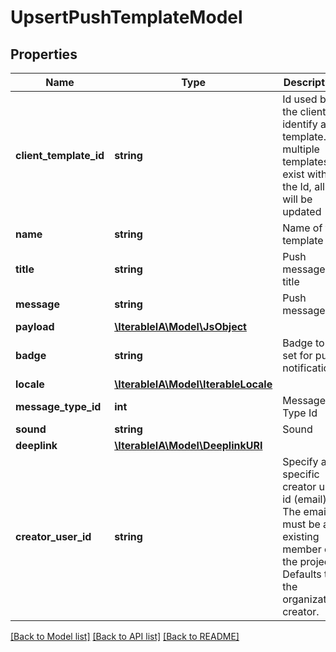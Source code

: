 # UpsertPushTemplateModel

## Properties
Name | Type | Description | Notes
------------ | ------------- | ------------- | -------------
**client_template_id** | **string** | Id used by the client to identify a template. If multiple templates exist with the Id, all will be updated | 
**name** | **string** | Name of the template | [optional] 
**title** | **string** | Push message title | [optional] 
**message** | **string** | Push message | [optional] 
**payload** | [**\IterableIA\Model\JsObject**](JsObject.md) |  | [optional] 
**badge** | **string** | Badge to set for push notification | [optional] 
**locale** | [**\IterableIA\Model\IterableLocale**](IterableLocale.md) |  | [optional] 
**message_type_id** | **int** | Message Type Id | [optional] 
**sound** | **string** | Sound | [optional] 
**deeplink** | [**\IterableIA\Model\DeeplinkURI**](DeeplinkURI.md) |  | [optional] 
**creator_user_id** | **string** | Specify a specific creator user id (email). The email must be an existing member of the project. Defaults to the organization creator. | [optional] 

[[Back to Model list]](../../README.md#documentation-for-models) [[Back to API list]](../../README.md#documentation-for-api-endpoints) [[Back to README]](../../README.md)


